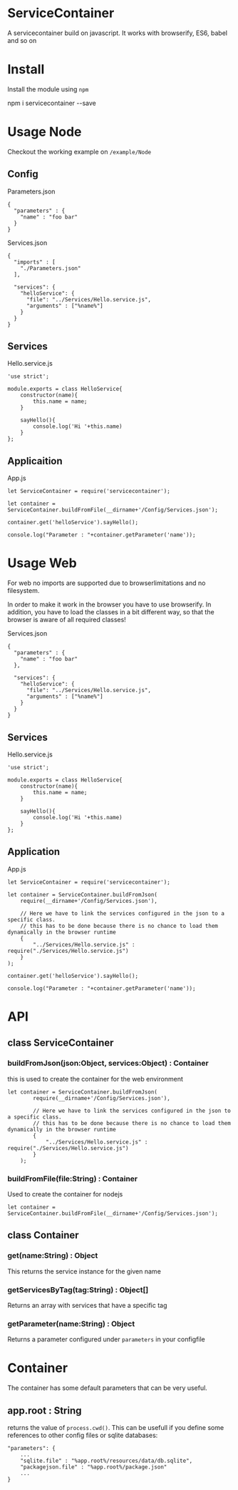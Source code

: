 # ServiceContainer

A servicecontainer build on javascript. It works with browserify, ES6, babel and so on

# Install 
  Install the module using `npm`

  npm i servicecontainer --save

# Usage Node

Checkout the working example on `/example/Node`

## Config

Parameters.json

    {
      "parameters" : {
        "name" : "foo bar"
      }
    }

Services.json

    {
      "imports" : [
        "./Parameters.json"
      ],
    
      "services": {
        "helloService": {
          "file": "../Services/Hello.service.js",
          "arguments" : ["%name%"]
        }
      }
    }
    
 ## Services
 
 Hello.service.js
 
    'use strict';
    
    module.exports = class HelloService{
        constructor(name){
            this.name = name;
        }
    
        sayHello(){
            console.log('Hi '+this.name)
        }
    };
    
 ## Applicaition
 
 App.js
 
    let ServiceContainer = require('servicecontainer');
    
    let container = ServiceContainer.buildFromFile(__dirname+'/Config/Services.json');
    
    container.get('helloService').sayHello();
    
    console.log("Parameter : "+container.getParameter('name'));
    
    
    
    
 # Usage Web
 
 For web no imports are supported due to browserlimitations and no filesystem.
 
 In order to make it work in the browser you have to use browserify.
 In addition, you have to load the classes in a bit different way, so that the browser is
 aware of all required classes!
 
 
Services.json

    {
      "parameters" : {
        "name" : "foo bar"
      },
    
      "services": {
        "helloService": {
          "file": "../Services/Hello.service.js",
          "arguments" : ["%name%"]
        }
      }
    }
    
 ## Services
 
 Hello.service.js
 
    'use strict';
    
    module.exports = class HelloService{
        constructor(name){
            this.name = name;
        }
    
        sayHello(){
            console.log('Hi '+this.name)
        }
    };
    
 ## Application
 
 App.js
 
    let ServiceContainer = require('servicecontainer');
    
    let container = ServiceContainer.buildFromJson(
        require(__dirname+'/Config/Services.json'),
    
        // Here we have to link the services configured in the json to a specific class.
        // this has to be done because there is no chance to load them dynamically in the browser runtime
        {
            "../Services/Hello.service.js" : require("./Services/Hello.service.js")
        }
    );
    
    container.get('helloService').sayHello();
    
    console.log("Parameter : "+container.getParameter('name'));
    
    
    
# API


## class ServiceContainer 

### buildFromJson(json:Object, services:Object) : Container
this is used to create the container for the web environment

    let container = ServiceContainer.buildFromJson(
            require(__dirname+'/Config/Services.json'),
        
            // Here we have to link the services configured in the json to a specific class.
            // this has to be done because there is no chance to load them dynamically in the browser runtime
            {
                "../Services/Hello.service.js" : require("./Services/Hello.service.js")
            }
        );


### buildFromFile(file:String) : Container
Used to create the container for nodejs 
    
    
    let container = ServiceContainer.buildFromFile(__dirname+'/Config/Services.json');
    
    
## class Container

### get(name:String) : Object
This returns the service instance for the given name

### getServicesByTag(tag:String) : Object[]
Returns an array with services that have a specific tag

### getParameter(name:String) : Object
Returns a parameter configured under `parameters` in your configfile


# Container
The container has some default parameters that can be very useful.

## app.root : String
returns the value of `process.cwd()`. This can be usefull if you define some references to other config files or sqlite databases:

    
    "parameters": {
        ...
        "sqlite.file" : "%app.root%/resources/data/db.sqlite",
        "packagejson.file" : "%app.root%/package.json"
        ...
    }